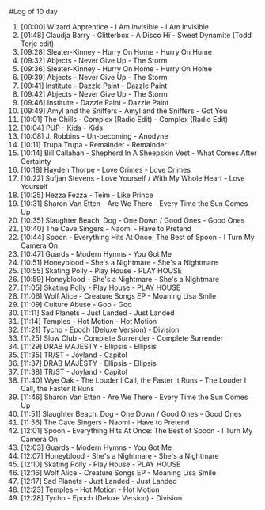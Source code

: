 #Log of 10 day

1. [00:00] Wizard Apprentice - I Am Invisible - I Am Invisible
1. [01:48] Claudja Barry - Glitterbox - A Disco Hï - Sweet Dynamite (Todd Terje edit)
1. [09:28] Sleater-Kinney - Hurry On Home - Hurry On Home
1. [09:32] Abjects - Never Give Up - The Storm
1. [09:36] Sleater-Kinney - Hurry On Home - Hurry On Home
1. [09:39] Abjects - Never Give Up - The Storm
1. [09:41] Institute - Dazzle Paint - Dazzle Paint
1. [09:42] Abjects - Never Give Up - The Storm
1. [09:46] Institute - Dazzle Paint - Dazzle Paint
1. [09:49] Amyl and the Sniffers - Amyl and the Sniffers - Got You
1. [10:01] The Chills - Complex (Radio Edit) - Complex (Radio Edit)
1. [10:04] PUP - Kids - Kids
1. [10:08] J. Robbins - Un-becoming - Anodyne
1. [10:11] Trupa Trupa - Remainder - Remainder
1. [10:14] Bill Callahan - Shepherd In A Sheepskin Vest - What Comes After Certainty
1. [10:18] Hayden Thorpe - Love Crimes - Love Crimes
1. [10:22] Sufjan Stevens - Love Yourself / With My Whole Heart - Love Yourself
1. [10:25] Hezza Fezza - Teim - Like Prince
1. [10:31] Sharon Van Etten - Are We There - Every Time the Sun Comes Up
1. [10:35] Slaughter Beach, Dog - One Down / Good Ones - Good Ones
1. [10:40] The Cave Singers - Naomi - Have to Pretend
1. [10:44] Spoon - Everything Hits At Once: The Best of Spoon - I Turn My Camera On
1. [10:47] Guards - Modern Hymns - You Got Me
1. [10:51] Honeyblood - She's a Nightmare - She's a Nightmare
1. [10:55] Skating Polly - Play House - PLAY HOUSE
1. [10:59] Honeyblood - She's a Nightmare - She's a Nightmare
1. [11:05] Skating Polly - Play House - PLAY HOUSE
1. [11:06] Wolf Alice - Creature Songs EP - Moaning Lisa Smile
1. [11:09] Culture Abuse - Goo - Goo
1. [11:11] Sad Planets - Just Landed - Just Landed
1. [11:14] Temples - Hot Motion - Hot Motion
1. [11:21] Tycho - Epoch (Deluxe Version) - Division
1. [11:25] Slow Club - Complete Surrender - Complete Surrender
1. [11:29] DRAB MAJESTY - Ellipsis - Ellipsis
1. [11:35] TR/ST - Joyland - Capitol
1. [11:37] DRAB MAJESTY - Ellipsis - Ellipsis
1. [11:38] TR/ST - Joyland - Capitol
1. [11:40] Wye Oak - The Louder I Call, the Faster It Runs - The Louder I Call, the Faster It Runs
1. [11:46] Sharon Van Etten - Are We There - Every Time the Sun Comes Up
1. [11:51] Slaughter Beach, Dog - One Down / Good Ones - Good Ones
1. [11:56] The Cave Singers - Naomi - Have to Pretend
1. [12:01] Spoon - Everything Hits At Once: The Best of Spoon - I Turn My Camera On
1. [12:03] Guards - Modern Hymns - You Got Me
1. [12:07] Honeyblood - She's a Nightmare - She's a Nightmare
1. [12:10] Skating Polly - Play House - PLAY HOUSE
1. [12:16] Wolf Alice - Creature Songs EP - Moaning Lisa Smile
1. [12:17] Sad Planets - Just Landed - Just Landed
1. [12:23] Temples - Hot Motion - Hot Motion
1. [12:28] Tycho - Epoch (Deluxe Version) - Division
